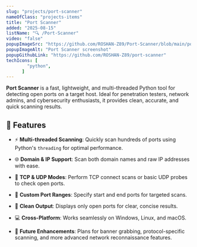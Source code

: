 ```yaml
---
slug: "projects/port-scanner"
nameOfClass: "projects-items"
title: "Port Scanner"
added: "2025-08-15"
listName: "🔍 /Port-Scanner"
video: "false"
popupImageSrc: "https://github.com/ROSHAN-Z89/Port-Scanner/blob/main/portscanner.png?raw=true"
popupImageAlt: "Port Scanner screenshot"
popupGithubLink: "https://github.com/ROSHAN-Z89/port-scanner"
techIcons: [
        "python",
      ]
---
```


**Port Scanner** is a fast, lightweight, and multi-threaded Python tool for detecting open ports on a target host. Ideal for penetration testers, network admins, and cybersecurity enthusiasts, it provides clean, accurate, and quick scanning results.

## 🚀 Features

- ⚡ **Multi-threaded Scanning**: Quickly scan hundreds of ports using Python's `threading` for optimal performance.  

- 🌐 **Domain & IP Support**: Scan both domain names and raw IP addresses with ease.  

- 🔌 **TCP & UDP Modes**: Perform TCP connect scans or basic UDP probes to check open ports.  

- 🎯 **Custom Port Ranges**: Specify start and end ports for targeted scans.  

- 📜 **Clean Output**: Displays only open ports for clear, concise results.  

- 💻 **Cross-Platform**: Works seamlessly on Windows, Linux, and macOS.  

- 🔮 **Future Enhancements**: Plans for banner grabbing, protocol-specific scanning, and more advanced network reconnaissance features.
